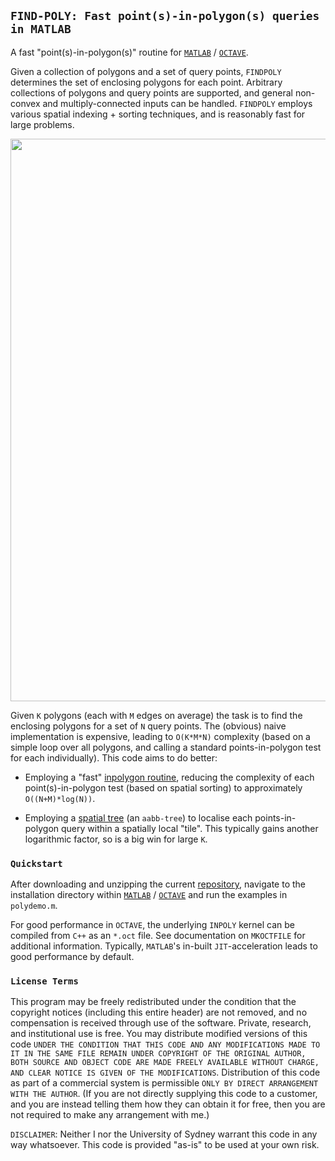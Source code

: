 ## `FIND-POLY: Fast point(s)-in-polygon(s) queries in MATLAB`

A fast "point(s)-in-polygon(s)" routine for <a href="http://www.mathworks.com">`MATLAB`</a> / <a href="https://www.gnu.org/software/octave">`OCTAVE`</a>.

Given a collection of polygons and a set of query points, `FINDPOLY` determines the set of enclosing polygons for each point. Arbitrary collections of polygons and query points are supported, and general non-convex and multiply-connected inputs can be handled. `FINDPOLY` employs various spatial indexing + sorting techniques, and is reasonably fast for large problems.

<p align="center">
  <img src="../master/test-data/img/us-county-sign.jpg" width="900px">
</p>

Given `K` polygons (each with `M` edges on average) the task is to find the enclosing polygons for a set of `N` query points. The (obvious) naive implementation is expensive, leading to `O(K*M*N)` complexity (based on a simple loop over all polygons, and calling a standard points-in-polygon test for each individually). This code aims to do better:

* Employing a "fast" <a href="https://github.com/dengwirda/inpoly">inpolygon routine</a>, reducing the complexity of each point(s)-in-polygon test (based on spatial  sorting) to approximately `O((N+M)*log(N))`.

* Employing a <a href="https://github.com/dengwirda/aabb-tree">spatial tree</a> (an `aabb-tree`) to localise each points-in-polygon query within a spatially local "tile". This typically gains another logarithmic factor, so is a big win for large `K`.

### `Quickstart`

After downloading and unzipping the current <a href="https://github.com/dengwirda/findpoly/archive/master.zip">repository</a>, navigate to the installation directory within <a href="http://www.mathworks.com">`MATLAB`</a> / <a href="https://www.gnu.org/software/octave">`OCTAVE`</a> and run the examples in `polydemo.m`.

For good performance in `OCTAVE`, the underlying `INPOLY` kernel can be compiled from `C++` as an `*.oct` file. See documentation on `MKOCTFILE` for additional information. Typically, `MATLAB`'s in-built `JIT`-acceleration leads to good performance by default.

### `License Terms`

This program may be freely redistributed under the condition that the copyright notices (including this entire header) are not removed, and no compensation is received through use of the software.  Private, research, and institutional use is free.  You may distribute modified versions of this code `UNDER THE CONDITION THAT THIS CODE AND ANY MODIFICATIONS MADE TO IT IN THE SAME FILE REMAIN UNDER COPYRIGHT OF THE ORIGINAL AUTHOR, BOTH SOURCE AND OBJECT CODE ARE MADE FREELY AVAILABLE WITHOUT CHARGE, AND CLEAR NOTICE IS GIVEN OF THE MODIFICATIONS`. Distribution of this code as part of a commercial system is permissible `ONLY BY DIRECT ARRANGEMENT WITH THE AUTHOR`. (If you are not directly supplying this code to a customer, and you are instead telling them how they can obtain it for free, then you are not required to make any arrangement with me.) 

`DISCLAIMER`:  Neither I nor the University of Sydney warrant this code in any way whatsoever. This code is provided "as-is" to be used at your own risk.


